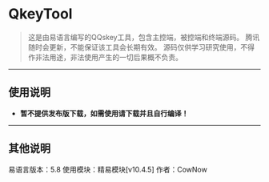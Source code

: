 # QkeyTool


> 这是由易语言编写的QQskey工具，包含主控端，被控端和终端源码。
> 腾讯随时会更新，不能保证该工具会长期有效。
> 源码仅供学习研究使用，不得作非法用途，非法使用产生的一切后果概不负责。

------------


## 使用说明
- **暂不提供发布版下载，如需使用请下载并且自行编译！**

------------


## 其他说明
易语言版本：5.8
使用模块：精易模块[v10.4.5]
作者：CowNow
